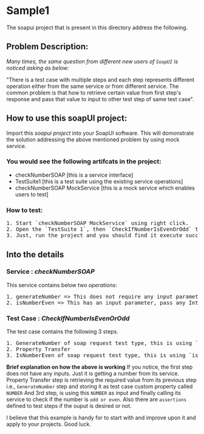 # Sample1
The soapui project that is present in this directory address the following.

## Problem Description:

_Many times, the same question from different new users of `SoapUI` is noticed asking as below:_

"There is a test case with multiple steps and each step represents different operation either from the same service or from different service. The common problem is that how to retrieve certain value from first step's response and pass that value to input to other test step of same test case". 

## How to use this soapUI project:

Import this _soapui project_ into your SoapUI software. This will domonstrate the solution addressing the above mentioned problem by using mock service. 

### You would see the following artifcats in the project:
- checkNumberSOAP [this is a service interface]
- TestSuite1 [this is a test suite using the existing service operations]
- checkNumberSOAP MockService [this is a mock service which enables users to test]

### How to test:
<pre>
1. Start `checkNumberSOAP MockService` using right click.
2. Open the `TestSuite 1`, then `CheckIfNumberIsEvenOrOdd` test case.
3. Just, run the project and you should find it execute successfully.
</pre>

## Into the details

### Service : _checkNumberSOAP_
This service contains below two _operations_:
<pre>
1. generateNumber => This does not require any input parameters. It will just return an Integers in the response.
2. isNumberEven => This has an input parameter, pass any Integer and user will recieve a response saying whether that is an even or an odd numer.
</pre>
### Test Case : _CheckIfNumberIsEvenOrOdd_
The test case contains the following 3 steps.
<pre>
1. GenerateNumber of soap request test type, this is using `generateNumber` operation.
2. Property Transfer
3. IsNumberEven of soap request test type, this is using `isNumberEven` operation.
</pre>
**Brief explanation on how the above is working**
If you notice, the first step does not have any inputs. Just it is getting a number from its service. 
Property Transfer step is retrieving the required value from its previous step i.e., `GenerateNumber` step and storing it as test case custom property called `NUMBER`
And 3rd step, is using this `NUMBER` as input and finally calling its service to check if the number is `odd or even`.
Also there are `assertions` defined to test steps if the ouput is desired or not.

I believe that this example is handy for to start with and improve upon it and apply to your projects. Good luck.

